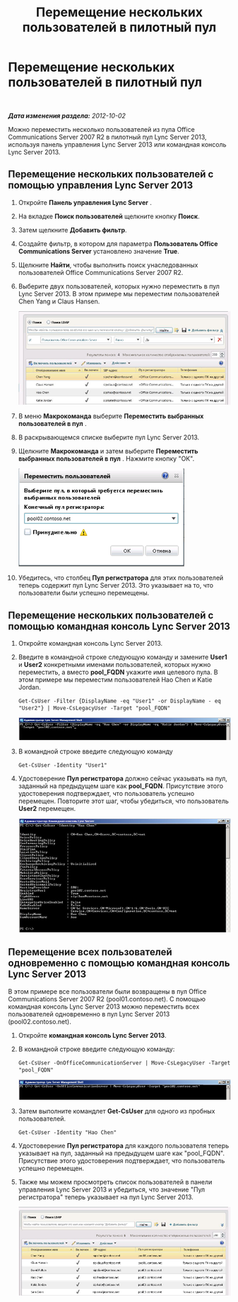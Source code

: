 ﻿---
title: Перемещение нескольких пользователей в пилотный пул
TOCTitle: Перемещение нескольких пользователей в пилотный пул
ms:assetid: 9492797f-2a26-4773-8ad2-97cb53fa68fc
ms:mtpsurl: https://technet.microsoft.com/ru-ru/library/JJ688143(v=OCS.15)
ms:contentKeyID: 49888103
ms.date: 05/19/2016
mtps_version: v=OCS.15
ms.translationtype: HT
---

# Перемещение нескольких пользователей в пилотный пул

 

_**Дата изменения раздела:** 2012-10-02_

Можно переместить несколько пользователей из пула Office Communications Server 2007 R2 в пилотный пул Lync Server 2013, используя панель управления Lync Server 2013 или командная консоль Lync Server 2013.

## Перемещение нескольких пользователей с помощью управления Lync Server 2013

1.  Откройте **Панель управления Lync Server** .

2.  На вкладке **Поиск пользователей** щелкните кнопку **Поиск**.

3.  Затем щелкните **Добавить фильтр**.

4.  Создайте фильтр, в котором для параметра **Пользователь Office Communications Server** установлено значение **True**.

5.  Щелкните **Найти**, чтобы выполнить поиск унаследованных пользователей Office Communications Server 2007 R2.

6.  Выберите двух пользователей, которых нужно переместить в пул Lync Server 2013. В этом примере мы переместим пользователей Chen Yang и Claus Hansen.
    
    ![Список пользователей, отображаемый на основе результатов поиска пользователей OCS](images/JJ688143.76beb4fa-72e0-41ef-b96e-3553e96645c0(OCS.15).jpg "Список пользователей, отображаемый на основе результатов поиска пользователей OCS")  

7.  В меню **Макрокоманда** выберите **Переместить выбранных пользователей в пул** .

8.  В раскрывающемся списке выберите пул Lync Server 2013.

9.  Щелкните **Макрокоманда** и затем выберите **Переместить выбранных пользователей в пул** . Нажмите кнопку "ОК".
    
    ![Перемещение пользователей, диалоговое окно конечного пула регистратора](images/JJ205401.8a375003-dc00-4541-b578-4d88f2010601(OCS.15).png "Перемещение пользователей, диалоговое окно конечного пула регистратора")  

10. Убедитесь, что столбец **Пул регистратора** для этих пользователей теперь содержит пул Lync Server 2013. Это указывает на то, что пользователи были успешно перемещены.

## Перемещение нескольких пользователей с помощью командная консоль Lync Server 2013

1.  Откройте командная консоль Lync Server 2013.

2.  Введите в командной строке следующую команду и замените **User1** и **User2** конкретными именами пользователей, которых нужно переместить, а вместо **pool\_FQDN** укажите имя целевого пула. В этом примере мы переместим пользователей Hao Chen и Katie Jordan.
    
        Get-CsUser -Filter {DisplayName -eq "User1" -or DisplayName - eq "User2"} | Move-CsLegacyUser -Target "pool_FQDN"
    
    ![Пример командлета для перемещения унаследованных пользователей](images/JJ688143.57cfc28e-3df5-459f-83ef-8b0edf182a25(OCS.15).jpg "Пример командлета для перемещения унаследованных пользователей")  

3.  В командной строке введите следующую команду
    
        Get-CsUser -Identity "User1"

4.  Удостоверение **Пул регистратора** должно сейчас указывать на пул, заданный на предыдущем шаге как **pool\_FQDN**. Присутствие этого удостоверения подтверждает, что пользователь успешно перемещен. Повторите этот шаг, чтобы убедиться, что пользователь **User2** перемещен.
    
    ![Выходные данные командлета PowerShell Get-UsUser -Identity](images/JJ205096.8ff04c67-37a0-4156-bfbc-28f9f7b137c8(OCS.15).jpg "Выходные данные командлета PowerShell Get-UsUser -Identity")  

## Перемещение всех пользователей одновременно с помощью командная консоль Lync Server 2013

В этом примере все пользователи были возвращены в пул Office Communications Server 2007 R2 (pool01.contoso.net). С помощью командная консоль Lync Server 2013 можно переместить всех пользователей одновременно в пул Lync Server 2013 (pool02.contoso.net).

1.  Откройте **командная консоль Lync Server 2013**.

2.  В командной строке введите следующую команду:
    
        Get-CsUser -OnOfficeCommunicationServer | Move-CsLegacyUser -Target "pool_FQDN"
    
    ![Пример командлета для перемещения в пул всех унаследованных пользователей](images/JJ688143.e6a2d578-296e-476c-bd45-d757917ea853(OCS.15).jpg "Пример командлета для перемещения в пул всех унаследованных пользователей")  

3.  Затем выполните командлет **Get-CsUser** для одного из пробных пользователей.
    
        Get-CsUser -Identity "Hao Chen"

4.  Удостоверение **Пул регистратора** для каждого пользователя теперь указывает на пул, заданный на предыдущем шаге как "pool\_FQDN". Присутствие этого удостоверения подтверждает, что пользователь успешно перемещен.

5.  Также мы можем просмотреть список пользователей в панели управления Lync Server 2013 и убедиться, что значение "Пул регистратора" теперь указывает на пул Lync Server 2013.
    
    ![Список пользователей в панели управления Lync Server 2013](images/JJ205096.3f2e87a7-ec59-43c5-82cb-e770108bfb04(OCS.15).jpg "Список пользователей в панели управления Lync Server 2013")

